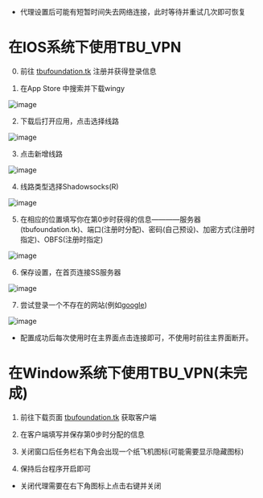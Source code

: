 * 代理设置后可能有短暂时间失去网络连接，此时等待并重试几次即可恢复

# 在IOS系统下使用TBU_VPN

0. 前往 [tbufoundation.tk](tbufoundation.tk) 注册并获得登录信息

1. 在App Store 中搜索并下载wingy 

![image](https://github.com/shizhonghao/BlueUmbrella/blob/master/IOS%20setup/IOS1.PNG)

2. 下载后打开应用，点击选择线路

![image](https://github.com/shizhonghao/BlueUmbrella/blob/master/IOS%20setup/IOS2.PNG)

3. 点击新增线路

![image](https://github.com/shizhonghao/BlueUmbrella/blob/master/IOS%20setup/IOS3.PNG)

4. 线路类型选择Shadowsocks(R)

![image](https://github.com/shizhonghao/BlueUmbrella/blob/master/IOS%20setup/IOS4.PNG)

5. 在相应的位置填写你在第0步时获得的信息————服务器(tbufoundation.tk)、端口(注册时分配)、密码(自己预设)、加密方式(注册时指定)、OBFS(注册时指定)

![image](https://github.com/shizhonghao/BlueUmbrella/blob/master/IOS%20setup/IOS5.PNG)

6. 保存设置，在首页连接SS服务器

![image](https://github.com/shizhonghao/BlueUmbrella/blob/master/IOS%20setup/IOS6.PNG)

7. 尝试登录一个不存在的网站(例如[google](www.google.com))

![image](https://github.com/shizhonghao/BlueUmbrella/blob/master/IOS%20setup/IOS7.PNG)

* 配置成功后每次使用时在主界面点击连接即可，不使用时前往主界面断开。



# 在Window系统下使用TBU_VPN(未完成)

1. 前往下载页面 [tbufoundation.tk](tbufoundation.tk) 获取客户端

2. 在客户端填写并保存第0步时分配的信息

3. 关闭窗口后任务栏右下角会出现一个纸飞机图标(可能需要显示隐藏图标)

4. 保持后台程序开启即可

* 关闭代理需要在右下角图标上点击右键并关闭

